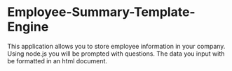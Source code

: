 # Employee-Summary-Template-Engine

This application allows you to store employee information in your company. Using node.js you will be prompted with questions. The data you input with be formatted in an html document.
